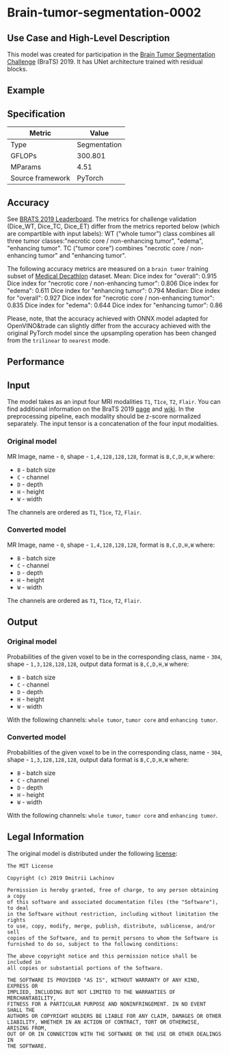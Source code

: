 # Brain-tumor-segmentation-0002

## Use Case and High-Level Description

This model was created for participation in the [Brain Tumor Segmentation Challenge](https://www.med.upenn.edu/cbica/brats2019/registration.html) (BraTS) 2019. It has UNet architecture trained with residual blocks.

## Example

## Specification

| Metric            | Value         |
|-------------------|---------------|
| Type              | Segmentation  |
| GFLOPs            | 300.801       |
| MParams           | 4.51          |
| Source framework  | PyTorch       |

## Accuracy

See [BRATS 2019 Leaderboard](https://www.cbica.upenn.edu/BraTS19/lboardValidation.html). The metrics for challenge validation (Dice_WT, Dice_TC, Dice_ET) differ from the metrics reported below (which are compartible with input labels):
WT ("whole tumor") class combines all three tumor classes:"necrotic core / non-enhancing tumor", "edema", "enhancing tumor". TC ("tumor core") combines "necrotic core / non-enhancing tumor" and "enhancing tumor".

The following accuracy metrics are measured on a `brain tumor` training subset of [Medical Decathlon](http://medicaldecathlon.com/) dataset.
Mean:
Dice index for "overall": 0.915
Dice index for "necrotic core / non-enhancing tumor": 0.806
Dice index for "edema": 0.611
Dice index for "enhancing tumor": 0.794
Median:
Dice index for "overall": 0.927
Dice index for "necrotic core / non-enhancing tumor": 0.835
Dice index for "edema": 0.644
Dice index for "enhancing tumor": 0.86

Please, note, that the accuracy achieved with ONNX model adapted for OpenVINO&trade can slightly differ from the accuracy achieved with the original PyTorch model since the upsampling operation has been changed from the `trilinear` to `nearest` mode.

## Performance

## Input

The model takes as an input four MRI modalities `T1`, `T1ce`, `T2`, `Flair`. You can find additional information on the BraTS 2019 [page](https://www.med.upenn.edu/cbica/brats2019/registration.html) and [wiki](https://en.wikipedia.org/wiki/Magnetic_resonance_imaging).
In the preprocessing pipeline, each modality should be z-score normalized separately. The input tensor is a concatenation of the four input modalities.

### Original model

MR Image, name - `0`, shape - `1,4,128,128,128`, format is `B,C,D,H,W` where:

- `B` - batch size
- `C` - channel
- `D` - depth
- `H` - height
- `W` - width

The channels are ordered as `T1`, `T1ce`, `T2`, `Flair`.

### Converted model

MR Image, name - `0`, shape - `1,4,128,128,128`, format is `B,C,D,H,W` where:

- `B` - batch size
- `C` - channel
- `D` - depth
- `H` - height
- `W` - width

The channels are ordered as `T1`, `T1ce`, `T2`, `Flair`.

## Output

### Original model

Probabilities of the given voxel to be in the corresponding class, name - `304`, shape - `1,3,128,128,128`, output data format is `B,C,D,H,W` where:

- `B` - batch size
- `C` - channel
- `D` - depth
- `H` - height
- `W` - width

With the following channels: `whole tumor`, `tumor core` and `enhancing tumor`.

### Converted model

Probabilities of the given voxel to be in the corresponding class, name - `304`, shape - `1,3,128,128,128`, output data format is `B,C,D,H,W` where:

- `B` - batch size
- `C` - channel
- `D` - depth
- `H` - height
- `W` - width

With the following channels: `whole tumor`, `tumor core` and `enhancing tumor`.

## Legal Information

The original model is distributed under the following
[license](https://raw.githubusercontent.com/lachinov/brats2019/master/LICENSE):

```
The MIT License

Copyright (c) 2019 Dmitrii Lachinov

Permission is hereby granted, free of charge, to any person obtaining a copy
of this software and associated documentation files (the "Software"), to deal
in the Software without restriction, including without limitation the rights
to use, copy, modify, merge, publish, distribute, sublicense, and/or sell
copies of the Software, and to permit persons to whom the Software is
furnished to do so, subject to the following conditions:

The above copyright notice and this permission notice shall be included in
all copies or substantial portions of the Software.

THE SOFTWARE IS PROVIDED "AS IS", WITHOUT WARRANTY OF ANY KIND, EXPRESS OR
IMPLIED, INCLUDING BUT NOT LIMITED TO THE WARRANTIES OF MERCHANTABILITY,
FITNESS FOR A PARTICULAR PURPOSE AND NONINFRINGEMENT. IN NO EVENT SHALL THE
AUTHORS OR COPYRIGHT HOLDERS BE LIABLE FOR ANY CLAIM, DAMAGES OR OTHER
LIABILITY, WHETHER IN AN ACTION OF CONTRACT, TORT OR OTHERWISE, ARISING FROM,
OUT OF OR IN CONNECTION WITH THE SOFTWARE OR THE USE OR OTHER DEALINGS IN
THE SOFTWARE.
```

